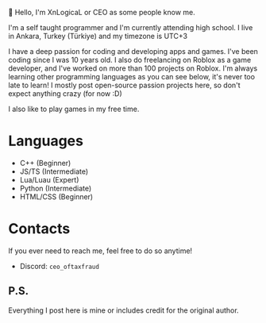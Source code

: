 :wave: Hello, I'm XnLogicaL or CEO as some people know me.

I'm a self taught programmer and I'm currently attending high school.
I live in Ankara, Turkey (Türkiye) and my timezone is UTC+3


I have a deep passion for coding and developing apps and games. I've been coding since I was 10 years old.
I also do freelancing on Roblox as a game developer, and I've worked on more than 100 projects on Roblox.
I'm always learning other programming languages as you can see below, it's never too late to learn!
I mostly post open-source passion projects here, so don't expect anything crazy (for now :D)

I also like to play games in my free time.

# Languages
- C++ (Beginner)
- JS/TS (Intermediate)
- Lua/Luau (Expert)
- Python (Intermediate)
- HTML/CSS (Beginner)

# Contacts
If you ever need to reach me, feel free to do so anytime!
- Discord: `ceo_oftaxfraud`

## P.S.
Everything I post here is mine or includes credit for the original author.
